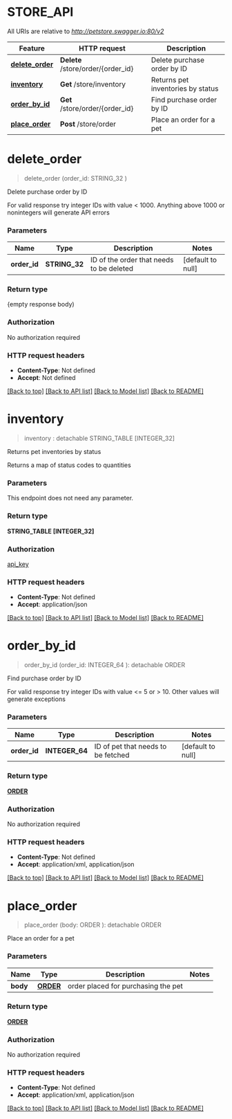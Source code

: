 # STORE_API

All URIs are relative to *http://petstore.swagger.io:80/v2*

Feature | HTTP request | Description
------------- | ------------- | -------------
[**delete_order**](STORE_API.md#delete_order) | **Delete** /store/order/{order_id} | Delete purchase order by ID
[**inventory**](STORE_API.md#inventory) | **Get** /store/inventory | Returns pet inventories by status
[**order_by_id**](STORE_API.md#order_by_id) | **Get** /store/order/{order_id} | Find purchase order by ID
[**place_order**](STORE_API.md#place_order) | **Post** /store/order | Place an order for a pet


# **delete_order**
> delete_order (order_id: STRING_32 )
	

Delete purchase order by ID

For valid response try integer IDs with value < 1000. Anything above 1000 or nonintegers will generate API errors


### Parameters

Name | Type | Description  | Notes
------------- | ------------- | ------------- | -------------
 **order_id** | **STRING_32**| ID of the order that needs to be deleted | [default to null]

### Return type

{empty response body)

### Authorization

No authorization required

### HTTP request headers

 - **Content-Type**: Not defined
 - **Accept**: Not defined

[[Back to top]](#) [[Back to API list]](../README.md#documentation-for-api-endpoints) [[Back to Model list]](../README.md#documentation-for-models) [[Back to README]](../README.md)

# **inventory**
> inventory : detachable STRING_TABLE [INTEGER_32]
	

Returns pet inventories by status

Returns a map of status codes to quantities


### Parameters
This endpoint does not need any parameter.

### Return type

**STRING_TABLE [INTEGER_32]**

### Authorization

[api_key](../README.md#api_key)

### HTTP request headers

 - **Content-Type**: Not defined
 - **Accept**: application/json

[[Back to top]](#) [[Back to API list]](../README.md#documentation-for-api-endpoints) [[Back to Model list]](../README.md#documentation-for-models) [[Back to README]](../README.md)

# **order_by_id**
> order_by_id (order_id: INTEGER_64 ): detachable ORDER
	

Find purchase order by ID

For valid response try integer IDs with value <= 5 or > 10. Other values will generate exceptions


### Parameters

Name | Type | Description  | Notes
------------- | ------------- | ------------- | -------------
 **order_id** | **INTEGER_64**| ID of pet that needs to be fetched | [default to null]

### Return type

[**ORDER**](Order.md)

### Authorization

No authorization required

### HTTP request headers

 - **Content-Type**: Not defined
 - **Accept**: application/xml, application/json

[[Back to top]](#) [[Back to API list]](../README.md#documentation-for-api-endpoints) [[Back to Model list]](../README.md#documentation-for-models) [[Back to README]](../README.md)

# **place_order**
> place_order (body: ORDER ): detachable ORDER
	

Place an order for a pet


### Parameters

Name | Type | Description  | Notes
------------- | ------------- | ------------- | -------------
 **body** | [**ORDER**](ORDER.md)| order placed for purchasing the pet | 

### Return type

[**ORDER**](Order.md)

### Authorization

No authorization required

### HTTP request headers

 - **Content-Type**: Not defined
 - **Accept**: application/xml, application/json

[[Back to top]](#) [[Back to API list]](../README.md#documentation-for-api-endpoints) [[Back to Model list]](../README.md#documentation-for-models) [[Back to README]](../README.md)

